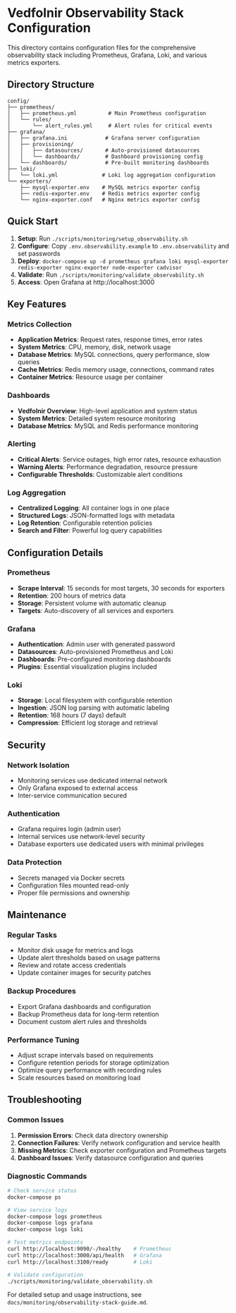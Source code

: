 # Vedfolnir Observability Stack Configuration

This directory contains configuration files for the comprehensive observability stack including Prometheus, Grafana, Loki, and various metrics exporters.

## Directory Structure

```
config/
├── prometheus/
│   ├── prometheus.yml          # Main Prometheus configuration
│   └── rules/
│       └── alert_rules.yml     # Alert rules for critical events
├── grafana/
│   ├── grafana.ini            # Grafana server configuration
│   ├── provisioning/
│   │   ├── datasources/       # Auto-provisioned datasources
│   │   └── dashboards/        # Dashboard provisioning config
│   └── dashboards/            # Pre-built monitoring dashboards
├── loki/
│   └── loki.yml              # Loki log aggregation configuration
└── exporters/
    ├── mysql-exporter.env    # MySQL metrics exporter config
    ├── redis-exporter.env    # Redis metrics exporter config
    └── nginx-exporter.conf   # Nginx metrics exporter config
```

## Quick Start

1. **Setup**: Run `./scripts/monitoring/setup_observability.sh`
2. **Configure**: Copy `.env.observability.example` to `.env.observability` and set passwords
3. **Deploy**: `docker-compose up -d prometheus grafana loki mysql-exporter redis-exporter nginx-exporter node-exporter cadvisor`
4. **Validate**: Run `./scripts/monitoring/validate_observability.sh`
5. **Access**: Open Grafana at http://localhost:3000

## Key Features

### Metrics Collection
- **Application Metrics**: Request rates, response times, error rates
- **System Metrics**: CPU, memory, disk, network usage
- **Database Metrics**: MySQL connections, query performance, slow queries
- **Cache Metrics**: Redis memory usage, connections, command rates
- **Container Metrics**: Resource usage per container

### Dashboards
- **Vedfolnir Overview**: High-level application and system status
- **System Metrics**: Detailed system resource monitoring
- **Database Metrics**: MySQL and Redis performance monitoring

### Alerting
- **Critical Alerts**: Service outages, high error rates, resource exhaustion
- **Warning Alerts**: Performance degradation, resource pressure
- **Configurable Thresholds**: Customizable alert conditions

### Log Aggregation
- **Centralized Logging**: All container logs in one place
- **Structured Logs**: JSON-formatted logs with metadata
- **Log Retention**: Configurable retention policies
- **Search and Filter**: Powerful log query capabilities

## Configuration Details

### Prometheus
- **Scrape Interval**: 15 seconds for most targets, 30 seconds for exporters
- **Retention**: 200 hours of metrics data
- **Storage**: Persistent volume with automatic cleanup
- **Targets**: Auto-discovery of all services and exporters

### Grafana
- **Authentication**: Admin user with generated password
- **Datasources**: Auto-provisioned Prometheus and Loki
- **Dashboards**: Pre-configured monitoring dashboards
- **Plugins**: Essential visualization plugins included

### Loki
- **Storage**: Local filesystem with configurable retention
- **Ingestion**: JSON log parsing with automatic labeling
- **Retention**: 168 hours (7 days) default
- **Compression**: Efficient log storage and retrieval

## Security

### Network Isolation
- Monitoring services use dedicated internal network
- Only Grafana exposed to external access
- Inter-service communication secured

### Authentication
- Grafana requires login (admin user)
- Internal services use network-level security
- Database exporters use dedicated users with minimal privileges

### Data Protection
- Secrets managed via Docker secrets
- Configuration files mounted read-only
- Proper file permissions and ownership

## Maintenance

### Regular Tasks
- Monitor disk usage for metrics and logs
- Update alert thresholds based on usage patterns
- Review and rotate access credentials
- Update container images for security patches

### Backup Procedures
- Export Grafana dashboards and configuration
- Backup Prometheus data for long-term retention
- Document custom alert rules and thresholds

### Performance Tuning
- Adjust scrape intervals based on requirements
- Configure retention periods for storage optimization
- Optimize query performance with recording rules
- Scale resources based on monitoring load

## Troubleshooting

### Common Issues
1. **Permission Errors**: Check data directory ownership
2. **Connection Failures**: Verify network configuration and service health
3. **Missing Metrics**: Check exporter configuration and Prometheus targets
4. **Dashboard Issues**: Verify datasource configuration and queries

### Diagnostic Commands
```bash
# Check service status
docker-compose ps

# View service logs
docker-compose logs prometheus
docker-compose logs grafana
docker-compose logs loki

# Test metrics endpoints
curl http://localhost:9090/-/healthy    # Prometheus
curl http://localhost:3000/api/health   # Grafana
curl http://localhost:3100/ready        # Loki

# Validate configuration
./scripts/monitoring/validate_observability.sh
```

For detailed setup and usage instructions, see `docs/monitoring/observability-stack-guide.md`.